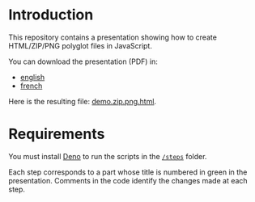 # Introduction

This repository contains a presentation showing how to create HTML/ZIP/PNG polyglot files in JavaScript.

You can download the presentation (PDF) in:
 - [english](https://raw.githubusercontent.com/gildas-lormeau/Polyglot-HTML-ZIP-PNG/main/Presentation%20(fr).pdf)
 - [french](https://raw.githubusercontent.com/gildas-lormeau/Polyglot-HTML-ZIP-PNG/main/Presentation%20(en).pdf)

Here is the resulting file: [demo.zip.png.html](https://github.com/gildas-lormeau/Polyglot-HTML-ZIP-PNG/raw/main/demo.zip.png.html).

# Requirements

You must install [Deno](https://deno.com/) to run the scripts in the [`/steps`](https://github.com/gildas-lormeau/Polyglot-HTML-ZIP-PNG/tree/main/steps) folder.

Each step corresponds to a part whose title is numbered in green in the presentation. Comments in the code identify the changes made at each step.